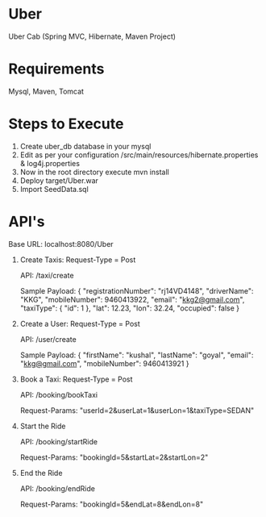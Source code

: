 # Uber
Uber Cab (Spring MVC, Hibernate, Maven Project)

# Requirements
Mysql, Maven, Tomcat

# Steps to Execute
1. Create uber_db database in your mysql
2. Edit as per your configuration /src/main/resources/hibernate.properties & log4j.properties
3. Now in the root directory execute 
    mvn install
4. Deploy target/Uber.war
5. Import SeedData.sql

# API's

Base URL: localhost:8080/Uber

1. Create Taxis: Request-Type = Post

    API: /taxi/create  
    
    Sample Payload: { "registrationNumber": "rj14VD4148", "driverName": "KKG", "mobileNumber": 9460413922, "email": "kkg2@gmail.com", "taxiType": { "id": 1 }, "lat": 12.23, "lon": 32.24, "occupied": false }

2. Create a User: Request-Type = Post

    API: /user/create

    Sample Payload: { "firstName": "kushal", "lastName": "goyal", "email": "kkg@gmail.com", "mobileNumber": 9460413921 }

3. Book a Taxi: Request-Type = Post

    API: /booking/bookTaxi

    Request-Params: "userId=2&userLat=1&userLon=1&taxiType=SEDAN"

4. Start the Ride

    API: /booking/startRide

    Request-Params: "bookingId=5&startLat=2&startLon=2"

5. End the Ride

    API: /booking/endRide

    Request-Params: "bookingId=5&endLat=8&endLon=8"
